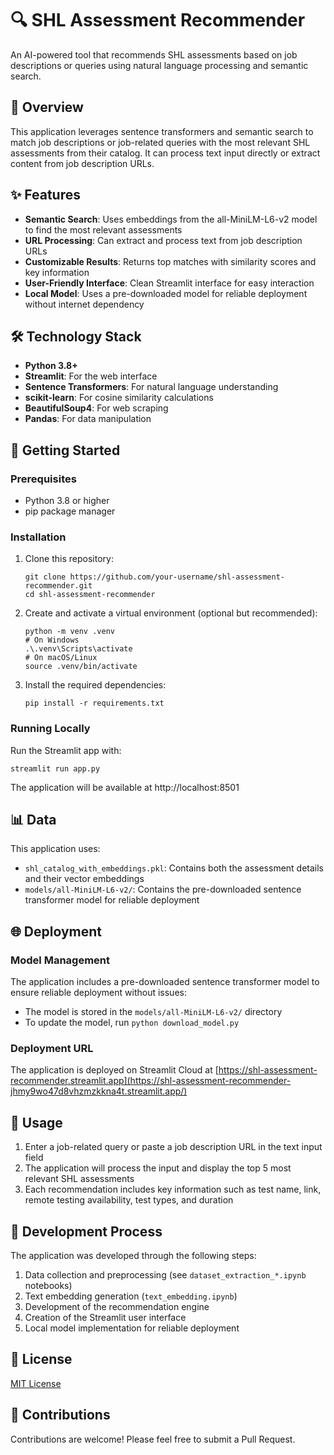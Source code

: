 # 🔍 SHL Assessment Recommender

An AI-powered tool that recommends SHL assessments based on job descriptions or queries using natural language processing and semantic search.

## 📌 Overview

This application leverages sentence transformers and semantic search to match job descriptions or job-related queries with the most relevant SHL assessments from their catalog. It can process text input directly or extract content from job description URLs.

## ✨ Features

- **Semantic Search**: Uses embeddings from the all-MiniLM-L6-v2 model to find the most relevant assessments
- **URL Processing**: Can extract and process text from job description URLs
- **Customizable Results**: Returns top matches with similarity scores and key information
- **User-Friendly Interface**: Clean Streamlit interface for easy interaction
- **Local Model**: Uses a pre-downloaded model for reliable deployment without internet dependency

## 🛠️ Technology Stack

- **Python 3.8+**
- **Streamlit**: For the web interface
- **Sentence Transformers**: For natural language understanding
- **scikit-learn**: For cosine similarity calculations
- **BeautifulSoup4**: For web scraping
- **Pandas**: For data manipulation

## 🚀 Getting Started

### Prerequisites

- Python 3.8 or higher
- pip package manager

### Installation

1. Clone this repository:
   ```
   git clone https://github.com/your-username/shl-assessment-recommender.git
   cd shl-assessment-recommender
   ```

2. Create and activate a virtual environment (optional but recommended):
   ```
   python -m venv .venv
   # On Windows
   .\.venv\Scripts\activate
   # On macOS/Linux
   source .venv/bin/activate
   ```

3. Install the required dependencies:
   ```
   pip install -r requirements.txt
   ```

### Running Locally

Run the Streamlit app with:
```
streamlit run app.py
```

The application will be available at http://localhost:8501

## 📊 Data

This application uses:
- `shl_catalog_with_embeddings.pkl`: Contains both the assessment details and their vector embeddings
- `models/all-MiniLM-L6-v2/`: Contains the pre-downloaded sentence transformer model for reliable deployment

## 🌐 Deployment

### Model Management

The application includes a pre-downloaded sentence transformer model to ensure reliable deployment without issues:
- The model is stored in the `models/all-MiniLM-L6-v2/` directory
- To update the model, run `python download_model.py`

### Deployment URL

The application is deployed on Streamlit Cloud at [https://shl-assessment-recommender.streamlit.app](https://shl-assessment-recommender-jhmy9wo47d8vhzmzkkna4t.streamlit.app/)

## 📝 Usage

1. Enter a job-related query or paste a job description URL in the text input field
2. The application will process the input and display the top 5 most relevant SHL assessments
3. Each recommendation includes key information such as test name, link, remote testing availability, test types, and duration

## 🧪 Development Process

The application was developed through the following steps:
1. Data collection and preprocessing (see `dataset_extraction_*.ipynb` notebooks)
2. Text embedding generation (`text_embedding.ipynb`)
3. Development of the recommendation engine
4. Creation of the Streamlit user interface
5. Local model implementation for reliable deployment

## 📄 License

[MIT License](LICENSE)

## 👥 Contributions

Contributions are welcome! Please feel free to submit a Pull Request.
